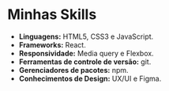 # Minhas Skills

- **Linguagens:** HTML5, CSS3 e JavaScript.
- **Frameworks:** React.
- **Responsividade:** Media query e Flexbox.
- **Ferramentas de controle de versão:** git.
- **Gerenciadores de pacotes:** npm.
- **Conhecimentos de Design:** UX/UI e Figma.
